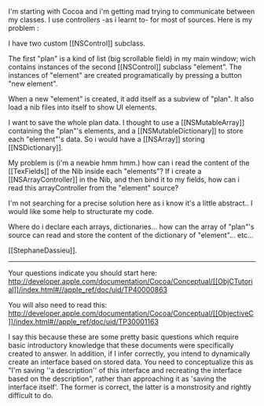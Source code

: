I'm starting with Cocoa and i'm getting mad trying to communicate between my classes.
I use controllers -as i learnt to- for most of sources. Here is my problem :

I have two custom [[NSControl]] subclass.

The first "plan" is a kind of list (big scrollable field) in my main window; wich contains instances of the second [[NSControl]] subclass "element".
The instances of "element" are created programatically by pressing a button "new element".

When a new "element" is created, it add itself as a subview of "plan". It also load a nib files into itself to show UI elements.

I want to save the whole plan data. I thought to use a [[NSMutableArray]] containing the "plan"'s elements, and a [[NSMutableDictionary]] to store each "element"'s data. So i would have a [[NSArray]] storing [[NSDictionary]].

My problem is (i'm a newbie hmm hmm.) how can i read the content of the [[TexFields]] of the Nib inside each "elements"? If i create a [[NSArrayController]] in the Nib, and then bind it to my fields, how can i read this arrayController from the "element" source?

I'm not searching for a precise solution here as i know it's a little abstract.. I would like some help to structurate my code.

Where do i declare each arrays, dictionaries... how can the array of "plan"'s source can read and store the content of the dictionary of "element"... etc...

[[StephaneDassieu]].

----

Your questions indicate you should start here: http://developer.apple.com/documentation/Cocoa/Conceptual/[[ObjCTutorial]]/index.html#//apple_ref/doc/uid/TP40000863

You will also need to read this: http://developer.apple.com/documentation/Cocoa/Conceptual/[[ObjectiveC]]/index.html#//apple_ref/doc/uid/TP30001163

I say this because these are some pretty basic questions which require basic introductory knowledge that these documents were specifically created to answer. In addition, if I infer correctly, you intend to dynamically create an interface based on stored data. You need to conceptualize this as "I'm saving ''a description'' of this interface and recreating the interface based on the description", rather than approaching it as 'saving the interface itself'. The former is correct, the latter is a monstrosity and rightly difficult to do.